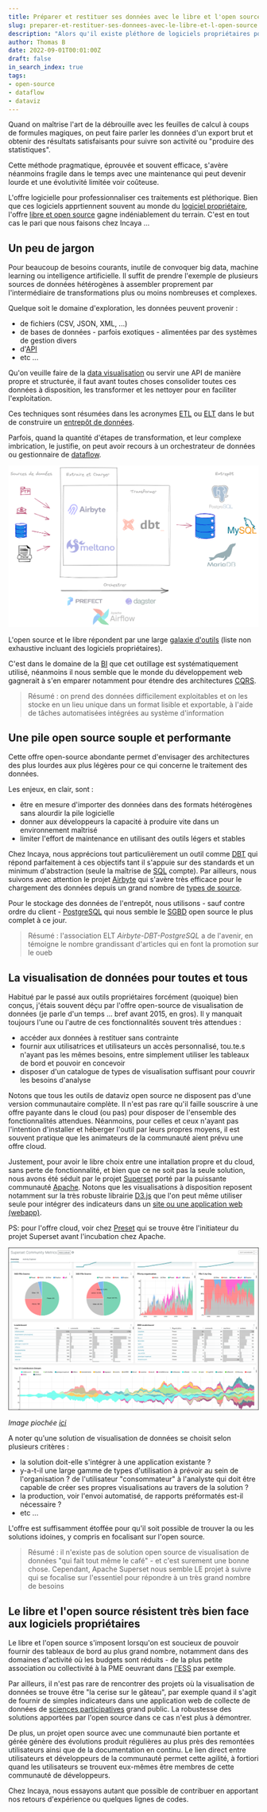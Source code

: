 ```yaml
---
title: Préparer et restituer ses données avec le libre et l'open source
slug: preparer-et-restituer-ses-donnees-avec-le-libre-et-l-open-source
description: "Alors qu'il existe pléthore de logiciels propriétaires pour transformer et restituer ses données, le libre et l'open-source gagnent indéniablement du terrain"
author: Thomas B
date: 2022-09-01T00:01:00Z
draft: false
in_search_index: true
tags:
- open-source
- dataflow
- dataviz
---
```


Quand on maîtrise l'art de la débrouille avec les feuilles de calcul à coups de formules magiques, on peut faire parler les données d'un export brut et obtenir des résultats satisfaisants pour suivre son activité ou "produire des statistiques".

Cette méthode pragmatique, éprouvée et souvent efficace, s'avère néanmoins fragile dans le temps avec une maintenance qui peut devenir lourde et une évolutivité limitée voir coûteuse.

L'offre logicielle pour professionnaliser ces traitements est pléthorique. Bien que ces logiciels apprtiennent souvent au monde du [logiciel propriétaire](https://fr.wikipedia.org/wiki/Logiciel_propri%C3%A9taire), l'offre [libre et open source](https://fr.wikipedia.org/wiki/Free/Libre_Open_Source_Software) gagne indéniablement du terrain. C'est en tout cas le pari que nous faisons chez Incaya ...

## Un peu de jargon

Pour beaucoup de besoins courants, inutile de convoquer big data, machine learning ou intelligence artificielle. Il suffit de prendre l'exemple de plusieurs sources de données hétérogènes à assembler proprement par l'intermédiaire de transformations plus ou moins nombreuses et complexes.

Quelque soit le domaine d'exploration, les données peuvent provenir :
- de fichiers (CSV, JSON, XML, ...)
- de bases de données - parfois exotiques - alimentées par des systèmes de gestion divers
- d'[API](https://fr.wikipedia.org/wiki/Interface_de_programmation)
- etc ...

Qu'on veuille faire de la [data visualisation](https://fr.wikipedia.org/wiki/Visualisation_de_donn%C3%A9es) ou servir une API de manière propre et structurée, il faut avant toutes choses consolider toutes ces données à disposition, les transformer et les nettoyer pour en faciliter l'exploitation.

Ces techniques sont résumées dans les acronymes [ETL](https://fr.wikipedia.org/wiki/Extract-transform-load) ou [ELT](https://fr.wikipedia.org/wiki/Extract_load_transform) dans le but de construire un [entrepôt de données](https://fr.wikipedia.org/wiki/Entrep%C3%B4t_de_donn%C3%A9es).

Parfois, quand la quantité d'étapes de transformation, et leur complexe imbrication, le justifie, on peut avoir recours à un orchestrateur de données ou gestionnaire de [dataflow](https://fr.wikipedia.org/wiki/Architecture_Dataflow).

![architecture ETL/ELT](blog-data-scheme.png "Archi ETL/ELT")

L'open source et le libre répondent par une large [galaxie d'outils](data-opensource-galaxy.png) (liste non exhaustive incluant des logiciels propriétaires).

C'est dans le domaine de la [BI](https://fr.wikipedia.org/wiki/Informatique_d%C3%A9cisionnelle) que cet outillage est systématiquement utilisé, néanmoins il nous semble que le monde du développement web gagnerait à s'en emparer notamment pour étendre des architectures [CQRS](https://fr.wikipedia.org/wiki/S%C3%A9paration_commande-requ%C3%AAte).

> Résumé : on prend des données difficilement exploitables et on les stocke en un lieu unique dans un format lisible et exportable, à l'aide de tâches automatisées intégrées au système d'information

## Une pile open source souple et performante

Cette offre open-source abondante permet d'envisager des architectures des plus lourdes aux plus légères pour ce qui concerne le traitement des données. 

Les enjeux, en clair, sont :
- être en mesure d'importer des données dans des formats hétérogènes sans alourdir la pile logicielle
- donner aux développeurs la capacité à produire vite dans un environnement maîtrisé
- limiter l'effort de maintenance en utilisant des outils légers et stables

Chez Incaya, nous apprécions tout particulièrement un outil comme [DBT](https://www.getdbt.com/) qui répond parfaitement à ces objectifs tant il s'appuie sur des standards et un minimum d'abstraction (seule la maîtrise de [SQL](https://fr.wikipedia.org/wiki/Structured_Query_Language) compte). Par ailleurs, nous suivons avec attention le projet [Airbyte](https://airbyte.com/) qui s'avère très efficace pour le chargement des données depuis un grand nombre de [types de source](https://airbyte.com/connectors).

Pour le stockage des données de l'entrepôt, nous utilisons - sauf contre ordre du client - [PostgreSQL](https://www.postgresql.org/) qui nous semble le [SGBD](https://fr.wikipedia.org/wiki/Syst%C3%A8me_de_gestion_de_base_de_donn%C3%A9es) open source le plus complet à ce jour.

> Résumé : l'association ELT *Airbyte-DBT-PostgreSQL* a de l'avenir, en témoigne le nombre grandissant d'articles qui en font la promotion sur le oueb

## La visualisation de données pour toutes et tous

Habitué par le passé aux outils propriétaires forcément (quoique) bien conçus, j'étais souvent déçu par l'offre open-source de visualisation de données (je parle d'un temps ... bref avant 2015, en gros). Il y manquait toujours l'une ou l'autre de ces fonctionnalités souvent très attendues :
- accéder aux données à restituer sans contrainte
- fournir aux utilisatrices et utilisateurs un accès personnalisé, tou.te.s n'ayant pas les mêmes besoins, entre simplement utiliser les tableaux de bord et pouvoir en concevoir
- disposer d'un catalogue de types de visualisation suffisant pour couvrir les besoins d'analyse

Notons que tous les outils de dataviz open source ne disposent pas d'une version communautaire complète. Il n'est pas rare qu'il faille souscrire à une offre payante dans le cloud (ou pas) pour disposer de l'ensemble des fonctionnalités attendues. Néanmoins, pour celles et ceux n'ayant pas l'intention d'installer et héberger l'outil par leurs propres moyens, il est souvent pratique que les animateurs de la communauté aient prévu une offre cloud.

Justement, pour avoir le libre choix entre une intallation propre et du cloud, sans perte de fonctionnalité, et bien que ce ne soit pas la seule solution, nous avons été séduit par le projet [Superset](https://superset.apache.org/) porté par la puissante communauté [Apache](https://projects.apache.org/). Notons que les visualisations à disposition reposent notamment sur la très robuste librairie [D3.js](https://d3js.org/) que l'on peut même utiliser seule pour intégrer des indicateurs dans un [site ou une application web (webapp)](https://dev.to/lawalalao/quelle-est-la-difference-entre-un-site-web-et-une-application-web-2ml1).

PS: pour l'offre cloud, voir chez [Preset](https://preset.io/product/) qui se trouve être l'initiateur du projet Superset avant l'incubation chez Apache.

![](superset_dashboard.png)

*Image piochée [ici](https://developer.ascend.io/docs/superset)*

A noter qu'une solution de visualisation de données se choisit selon plusieurs critères :
- la solution doit-elle s'intégrer à une application existante ?
- y-a-t-il une large gamme de types d'utilisation à prévoir au sein de l'organisation ? de l'utilisateur "consommateur" à l'analyste qui doit être capable de créer ses propres visualisations au travers de la solution ?
- la production, voir l'envoi automatisé, de rapports préformatés est-il nécessaire ?
- etc ...

L'offre est suffisamment étoffée pour qu'il soit possible de trouver la ou les solutions idoines, y compris en focalisant sur l'open source.

> Résumé : il n'existe pas de solution open source de visualisation de données "qui fait tout même le café" - et c'est surement une bonne chose. Cependant, Apache Superset nous semble LE projet à suivre qui se focalise sur l'essentiel pour répondre à un très grand nombre de besoins

## Le libre et l'open source résistent très bien face aux logiciels propriétaires

Le libre et l'open source s'imposent lorsqu'on est soucieux de pouvoir fournir des tableaux de bord au plus grand nombre, notamment dans des domaines d'activité où les budgets sont réduits - de la plus petite association ou collectivité à la PME oeuvrant dans [l'ESS](https://fr.wikipedia.org/wiki/%C3%89conomie_sociale_et_solidaire) par exemple.

Par ailleurs, il n'est pas rare de rencontrer des projets où la visualisation de données se trouve être "la cerise sur le gâteau", par exemple quand il s'agit de fournir de simples indicateurs dans une application web de collecte de données de [sciences participatives](https://fr.wikipedia.org/wiki/Sciences_participatives) grand public. La robustesse des solutions apportées par l'open source dans ce cas n'est plus à démontrer.

De plus, un projet open source avec une communauté bien portante et gérée génère des évolutions produit régulières au plus près des remontées utilisateurs ainsi que de la documentation en continu. Le lien direct entre utilisateurs et développeurs de la communauté permet cette agilité, à fortiori quand les utilisateurs se trouvent eux-mêmes être membres de cette communauté de développeurs.

Chez Incaya, nous essayons autant que possible de contribuer en apportant nos retours d'expérience ou quelques lignes de codes.
